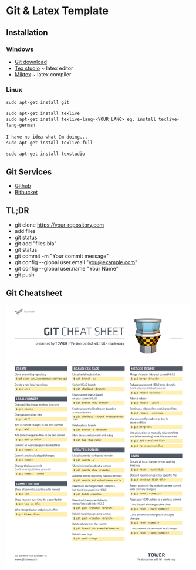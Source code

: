 # Git & Latex Template

## Installation

### Windows

* [Git download](https://git-scm.com/download/win)
* [Tex studio](https://www.texstudio.org/) ~ latex editor
* [Miktex](https://miktex.org/) ~ latex compiler

### Linux 

```
sudo apt-get install git
```
 

```
sudo apt-get install texlive 
sudo apt-get install texlive-lang-<YOUR_LANG> eg. install texlive-lang-german

I have no idea what Im doing... 
sudo apt-get install texlive-full

```

```
sudo apt-get install texstudio
```

## Git Services

* [Github](https://github.com/)
* [Bitbucket](https://bitbucket.org/)

## TL;DR
* git clone https://your-repository.com
* add files 
* git status
* git add "files.bla"
* git status
* git commit -m "Your commit message" 
* git config --global user.email "you@example.com" 
* git config --global user.name "Your Name"
* git push 

## Git Cheatsheet 

![git](./git-cheat-sheet-large01.png?raw=true)

